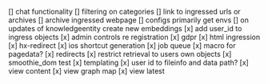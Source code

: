 \[\] chat functionality
\[\] filtering on categories
\[\] link to ingressed urls or archives
\[\] archive ingressed webpage
\[\] configs primarily get envs
\[\] on updates of knowledgeentity create new embeddings
\[x\] add user_id to ingress objects
\[x\] admin controls re registration
\[x\] gdpr
\[x\] html ingression
\[x\] hx-redirect
\[x\] ios shortcut generation
\[x\] job queue
\[x\] macro for pagedata?
\[x\] redirects
\[x\] restrict retrieval to users own objects
\[x\] smoothie_dom test
\[x\] templating
\[x\] user id to fileinfo and data path?
\[x\] view content
\[x\] view graph map
\[x\] view latest
